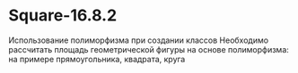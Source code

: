 # Square-16.8.2
Использование полиморфизма при создании классов
Необходимо рассчитать площадь геометрической фигуры на основе полиморфизма:
на примере прямоугольника, квадрата, круга 
